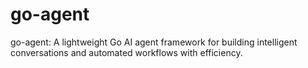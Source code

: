 # go-agent
go-agent: A lightweight Go AI agent framework for building intelligent conversations and automated workflows with efficiency.

